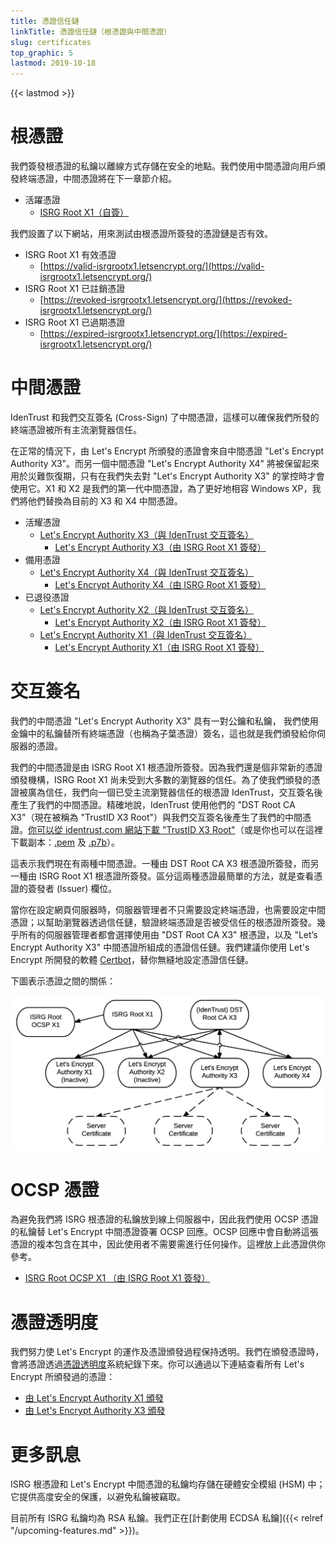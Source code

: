 ```yaml
---
title: 憑證信任鏈
linkTitle: 憑證信任鏈（根憑證與中間憑證）
slug: certificates
top_graphic: 5
lastmod: 2019-10-18
---
```


{{< lastmod >}}

# 根憑證

我們簽發根憑證的私鑰以離線方式存儲在安全的地點。我們使用中間憑證向用戶頒發終端憑證，中間憑證將在下一章節介紹。

* 活躍憑證
  * [ISRG Root X1（自簽）](/certs/isrgrootx1.pem.txt)

我們設置了以下網站，用來測試由根憑證所簽發的憑證鏈是否有效。

* ISRG Root X1 有效憑證
  * [https://valid-isrgrootx1.letsencrypt.org/](https://valid-isrgrootx1.letsencrypt.org/)
* ISRG Root X1 已註銷憑證
  * [https://revoked-isrgrootx1.letsencrypt.org/](https://revoked-isrgrootx1.letsencrypt.org/)
* ISRG Root X1 已過期憑證
  * [https://expired-isrgrootx1.letsencrypt.org/](https://expired-isrgrootx1.letsencrypt.org/)

# 中間憑證

IdenTrust 和我們交互簽名 (Cross-Sign) 了中間憑證，這樣可以確保我們所發的終端憑證被所有主流瀏覽器信任。

在正常的情況下，由 Let's Encrypt 所頒發的憑證會來自中間憑證 "Let's Encrypt Authority X3"。而另一個中間憑證 "Let's Encrypt Authority X4" 將被保留起來用於災難恢復期，只有在我們失去對 "Let's Encrypt Authority X3" 的掌控時才會使用它。X1 和 X2 是我們的第一代中間憑證，為了更好地相容 Windows XP，我們將他們替換為目前的 X3 和 X4 中間憑證。


* 活耀憑證
  * [Let's Encrypt Authority X3（與 IdenTrust 交互簽名）](/certs/lets-encrypt-x3-cross-signed.pem.txt)
    * [Let's Encrypt Authority X3（由 ISRG Root X1 簽發）](/certs/letsencryptauthorityx3.pem.txt)
* 備用憑證
  * [Let's Encrypt Authority X4（與 IdenTrust 交互簽名）](/certs/lets-encrypt-x4-cross-signed.pem.txt)
    * [Let's Encrypt Authority X4（由 ISRG Root X1 簽發）](/certs/letsencryptauthorityx4.pem.txt)
* 已退役憑證
  * [Let's Encrypt Authority X2（與 IdenTrust 交互簽名）](/certs/lets-encrypt-x2-cross-signed.pem.txt)
    * [Let's Encrypt Authority X2（由 ISRG Root X1 簽發）](/certs/letsencryptauthorityx2.pem.txt)
  * [Let's Encrypt Authority X1（與 IdenTrust 交互簽名）](/certs/lets-encrypt-x1-cross-signed.pem.txt)
    * [Let's Encrypt Authority X1（由 ISRG Root X1 簽發）](/certs/letsencryptauthorityx1.pem.txt)

# 交互簽名

我們的中間憑證 "Let's Encrypt Authority X3" 具有一對公鑰和私鑰，
我們使用金鑰中的私鑰替所有終端憑證（也稱為子葉憑證）簽名，這也就是我們頒發給你伺服器的憑證。

我們的中間憑證是由 ISRG Root X1 根憑證所簽發。因為我們還是個非常新的憑證頒發機構，ISRG Root X1 尚未受到大多數的瀏覽器的信任。為了使我們頒發的憑證被廣為信任，我們向一個已受主流瀏覽器信任的根憑證 IdenTrust，交互簽名後產生了我們的中間憑證。精確地說，IdenTrust 使用他們的 "DST Root CA X3"（現在被稱為 "TrustID X3 Root"）與我們交互簽名後產生了我們的中間憑證。[你可以從 identrust.com 網站下載 "TrustID X3 Root"](https://www.identrust.com/support/downloads)（或是你也可以在這裡下載副本：[.pem](/certs/trustid-x3-root.pem.txt) 及 [.p7b](/certs/trustid-x3-root.p7b)）。

這表示我們現在有兩種中間憑證。一種由 DST Root CA X3 根憑證所簽發，而另一種由 ISRG Root X1 根憑證所簽發。區分這兩種憑證最簡單的方法，就是查看憑證的簽發者 (Issuer) 欄位。

當你在設定網頁伺服器時，伺服器管理者不只需要設定終端憑證，也需要設定中間憑證；以幫助瀏覽器透過信任鏈，驗證終端憑證是否被受信任的根憑證所簽發。幾乎所有的伺服器管理者都會選擇使用由 "DST Root CA X3" 根憑證，以及 "Let’s Encrypt Authority X3" 中間憑證所組成的憑證信任鏈。我們建議你使用 Let's Encrypt 所開發的軟體 [Certbot](https://certbot.org)，替你無縫地設定憑證信任鏈。

下圖表示憑證之間的關係：

<img src="/certs/isrg-keys.png" alt="ISRG 憑證關係圖">

# OCSP 憑證

為避免我們將 ISRG 根憑證的私鑰放到線上伺服器中，因此我們使用 OCSP 憑證的私鑰替 Let's Encrypt 中間憑證簽署 OCSP 回應。OCSP 回應中會自動將這張憑證的複本包含在其中，因此使用者不需要需進行任何操作。這裡放上此憑證供你參考。

* [ISRG Root OCSP X1 （由 ISRG Root X1 簽發）](/certs/isrg-root-ocsp-x1.pem.txt)

# 憑證透明度

我們努力使 Let's Encrypt 的運作及憑證頒發過程保持透明。我們在頒發憑證時，會將憑證透過[憑證透明度](https://www.certificate-transparency.org/)系統紀錄下來。你可以通過以下連結查看所有 Let's Encrypt 所頒發過的憑證：

* [由 Let's Encrypt Authority X1 頒發](https://crt.sh/?Identity=%25&iCAID=7395)
* [由 Let's Encrypt Authority X3 頒發](https://crt.sh/?Identity=%25&iCAID=16418)

# 更多訊息

ISRG 根憑證和 Let's Encrypt 中間憑證的私鑰均存儲在硬體安全模組 (HSM) 中；它提供高度安全的保護，以避免私鑰被竊取。

目前所有 ISRG 私鑰均為 RSA 私鑰。我們正在[計劃使用 ECDSA 私鑰]({{< relref "/upcoming-features.md" >}})。
